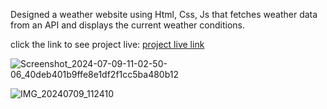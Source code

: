 Designed  a weather website using Html, Css, Js that fetches weather data from an API and displays the current weather conditions.

click the link to see project live:
[project live link](https://lavanyamargam.github.io/Bharath_internship_Webdevelopement_Weather_website/)

![Screenshot_2024-07-09-11-02-50-06_40deb401b9ffe8e1df2f1cc5ba480b12](https://github.com/Lavanyamargam/Bharath_internship_Webdevelopement_Weather_website/assets/168348809/998f7575-d6c8-4447-a5fe-d702a59a86d3)


![IMG_20240709_112410](https://github.com/Lavanyamargam/Bharath_internship_Webdevelopement_Weather_website/assets/168348809/efcc551d-ecfa-4b8f-8ca7-34f48d2fb569)
